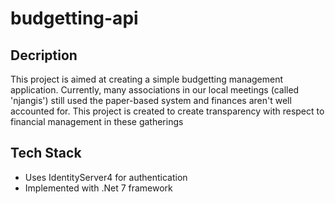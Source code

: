 # budgetting-api
## Decription
This project is aimed at creating a simple budgetting management application. Currently, many associations in our local meetings (called 'njangis') still used the paper-based system and finances aren't well accounted for. 
This project is created to create transparency with respect to financial management in these gatherings
## Tech Stack
- Uses IdentityServer4 for authentication
- Implemented with .Net 7 framework
